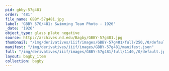 ```yaml
---
pid: gbby-57g481
order: '481'
file_name: GBBY-57g481.jpg
label: 'GBBY 57G/481: Swimming Team Photo - 1926'
_date: '1926'
object_type: glass plate negative
source: http://archives.nd.edu/Bagby/GBBY-57g481.jpg
thumbnail: "/img/derivatives/iiif/images/GBBY-57g481/full/250,/0/default.jpg"
manifest: "/img/derivatives/iiif/images/GBBY-57g481/manifest.json"
full: "/img/derivatives/iiif/images/GBBY-57g481/full/1140,/0/default.jpg"
layout: bagby_item
collection: bagby
---
```

